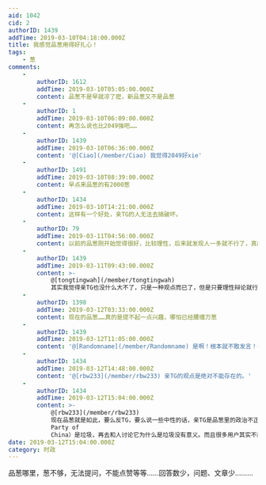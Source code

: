 ```yaml
---
aid: 1042
cid: 2
authorID: 1439
addTime: 2019-03-10T04:18:00.000Z
title: 我感觉品葱用得好扎心！
tags:
    - 葱
comments:
    -
        authorID: 1612
        addTime: 2019-03-10T05:05:00.000Z
        content: 品葱不是早就凉了麽，新品葱又不是品葱
    -
        authorID: 1
        addTime: 2019-03-10T06:09:00.000Z
        content: 再怎么说也比2049强吧……
    -
        authorID: 1439
        addTime: 2019-03-10T06:36:00.000Z
        content: '@[Ciao](/member/Ciao) 我觉得2049好xie'
    -
        authorID: 1491
        addTime: 2019-03-10T08:39:00.000Z
        content: 早点来品葱的有2000葱
    -
        authorID: 1434
        addTime: 2019-03-10T14:21:00.000Z
        content: 这样有一个好处，亲TG的人无法去搞破坏。
    -
        authorID: 79
        addTime: 2019-03-11T04:56:00.000Z
        content: 以前的品葱刚开始觉得很好，比较理性，后来就发现人一多就不行了，真的是林子大了什么人都有。新品葱嘛，那就更不行了。
    -
        authorID: 1439
        addTime: 2019-03-11T09:43:00.000Z
        content: >-
            @[tongtingwah](/member/tongtingwah)
            其实我觉得亲TG也没什么大不了，只是一种观点而已了，但是只要理性辩论就行
    -
        authorID: 1398
        addTime: 2019-03-12T03:33:00.000Z
        content: 现在的品葱……真的是提不起一点兴趣，哪怕已经腰缠万葱
    -
        authorID: 1439
        addTime: 2019-03-12T11:05:00.000Z
        content: '@[Randomname](/member/Randomname) 是啊！根本就不敢发言！一发言怕很多人点踩！马上葱就没了！'
    -
        authorID: 1434
        addTime: 2019-03-12T14:48:00.000Z
        content: '@[rbw233](/member/rbw233) 亲TG的观点是绝对不能存在的。'
    -
        authorID: 1434
        addTime: 2019-03-12T15:04:00.000Z
        content: >-
            @[rbw233](/member/rbw233)
            现在品葱就是如此，要么反TG，要么说一些中性的话，亲TG是品葱里的政治不正确。其实，亲TG的观点是没有必要讨论的，已经知道一个东西（CPC=Communist
            Party of
            China）是垃圾，再去和人讨论它为什么是垃圾没有意义。而且很多用户其实不能深刻解释TG为什么是垃圾，如果辩论会露怯。并且我认为，品葱的成立压根就不是为了跟人讨论为什么TG是垃圾，就是让大家吐槽+深刻认识TG是多么垃圾的。认为TG是垃圾的认识是正确的。保护这种人不被五毛攻击得哑口无言才是重点。
date: 2019-03-12T15:04:00.000Z
category: 时政
---
```


品葱哪里，葱不够，无法提问，不能点赞等等……回答数少，问题、文章少………
